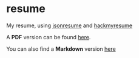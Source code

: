 # resume
My resume, using [jsonresume](https://www.jsonresume.org) and [hackmyresume](https://please.hackmyresume.com)

A **PDF** version can be found [here](https://github.com/bdubaut/resume/blob/master/out/resume.pdf).

You can also find a **Markdown** version [here](https://github.com/bdubaut/resume/blob/master/out/resume.md)
